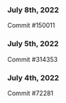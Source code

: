 ### July 8th, 2022

Commit #150011

### July 5th, 2022

Commit #314353


### July 4th, 2022

Commit #72281
